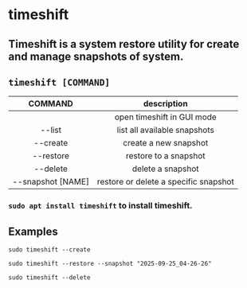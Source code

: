 # timeshift

Timeshift is a system restore utility for create and manage snapshots of system.
---

` timeshift [COMMAND] `
---

| **COMMAND** | description |
|:---:|:---:|
| | open timeshift in GUI mode |
| --list | list all available snapshots |
| --create | create a new snapshot |
| --restore | restore to a snapshot |
| --delete | delete a snapshot |
| --snapshot [NAME] | restore or delete a specific snapshot |

### ` sudo apt install timeshift ` to install timeshift.

## Examples
` sudo timeshift --create `

` sudo timeshift --restore --snapshot "2025-09-25_04-26-26" `

` sudo timeshift --delete `